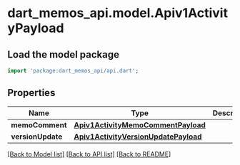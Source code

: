 # dart_memos_api.model.Apiv1ActivityPayload

## Load the model package
```dart
import 'package:dart_memos_api/api.dart';
```

## Properties
Name | Type | Description | Notes
------------ | ------------- | ------------- | -------------
**memoComment** | [**Apiv1ActivityMemoCommentPayload**](Apiv1ActivityMemoCommentPayload.md) |  | [optional] 
**versionUpdate** | [**Apiv1ActivityVersionUpdatePayload**](Apiv1ActivityVersionUpdatePayload.md) |  | [optional] 

[[Back to Model list]](../README.md#documentation-for-models) [[Back to API list]](../README.md#documentation-for-api-endpoints) [[Back to README]](../README.md)


